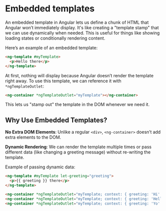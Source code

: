 # Embedded templates

An embedded template in Angular lets us define a chunk of HTML that Angular won’t immediately display.
It's like creating a "template stamp" that we can use dynamically when needed.
This is useful for things like showing loading states or conditionally rendering content.

Here’s an example of an embedded template:

```html
<ng-template #myTemplate>
  <p>Hello there</p>
</ng-template>
```

At first, nothing will display because Angular doesn’t render the template right away.
To use this template, we can reference it with `*ngTemplateOutlet`:

```html
<ng-container *ngTemplateOutlet="myTemplate"></ng-container>
```

This lets us "stamp out" the template in the DOM whenever we need it.

## Why Use Embedded Templates?

**No Extra DOM Elements**: Unlike a regular `<div>`, `<ng-container>` doesn’t add extra elements to
the DOM.

**Dynamic Rendering**: We can render the template multiple times or pass different data
(like changing a greeting message) without re-writing the template.

Example of passing dynamic data:

```html
<ng-template #myTemplate let-greeting="greeting">
  <p>{{ greeting }} there</p>
</ng-template>

<ng-container *ngTemplateOutlet="myTemplate; context: { greeting: 'Hi' }"></ng-container>
<ng-container *ngTemplateOutlet="myTemplate; context: { greeting: 'Hello' }"></ng-container>
<ng-container *ngTemplateOutlet="myTemplate; context: { greeting: 'Yo' }"></ng-container>
```
